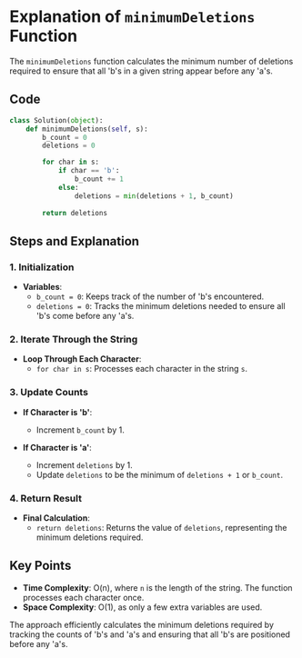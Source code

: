 # Explanation of `minimumDeletions` Function

The `minimumDeletions` function calculates the minimum number of deletions required to ensure that all 'b's in a given string appear before any 'a's.

## Code

```python
class Solution(object):
    def minimumDeletions(self, s):
        b_count = 0
        deletions = 0

        for char in s:
            if char == 'b':
                b_count += 1
            else:
                deletions = min(deletions + 1, b_count)
        
        return deletions
```
## Steps and Explanation

### 1. Initialization

- **Variables**:
    - `b_count = 0`: Keeps track of the number of 'b's encountered.
    - `deletions = 0`: Tracks the minimum deletions needed to ensure all 'b's come before any 'a's.

### 2. Iterate Through the String

- **Loop Through Each Character**:
    - `for char in s`: Processes each character in the string `s`.

### 3. Update Counts

- **If Character is 'b'**:
    - Increment `b_count` by 1.

- **If Character is 'a'**:
    - Increment `deletions` by 1.
    - Update `deletions` to be the minimum of `deletions + 1` or `b_count`.

### 4. Return Result

- **Final Calculation**:
    - `return deletions`: Returns the value of `deletions`, representing the minimum deletions required.

## Key Points

- **Time Complexity**: O(n), where `n` is the length of the string. The function processes each character once.
- **Space Complexity**: O(1), as only a few extra variables are used.

The approach efficiently calculates the minimum deletions required by tracking the counts of 'b's and 'a's and ensuring that all 'b's are positioned before any 'a's.

